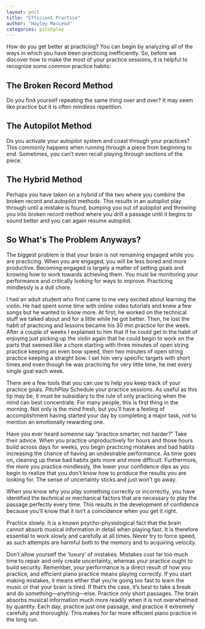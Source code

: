 ```yaml
---
layout: post
title: "Efficient Practice"
author: "Hayley MacLeod"
categories: pitchplay
---
```


How do you get better at practicing? You can begin by analyzing all of the ways
in which you have been practicing inefficiently. So, before we discover how to
make the most of your practice sessions, it is helpful to recognize some common
practice habits:

## The Broken Record Method
Do you find yourself repeating the same thing over and over? It may seem like
practice but it is often mindless repetition.

## The Autopilot Method
Do you activate your autopilot system and coast through your practices? This
commonly happens when running through a piece from beginning to end. Sometimes,
you can't even recall playing through sections of the piece.

## The Hybrid Method
Perhaps you have taken on a hybrid of the two where you combine the broken
record and autopilot methods. This results in an autopilot play through until
a mistake is found, bumping you out of autopilot and throwing you into broken
record method where you drill a passage until it begins to sound better and you
can again resume autopilot.

## So What's The Problem Anyways?
The biggest problem is that your brain is not remaining engaged while you are
practicing. When you are engaged, you will be less bored and more productive.
Becoming engaged is largely a matter of setting goals and knowing how to work
towards achieving them. You must be monitoring your performance and critically
looking for ways to improve. Practicing mindlessly is a dull chore.

I had an adult student who first came to me very excited about learning the
violin. He had spent some time with online video tutorials and knew a few songs
but he wanted to know more. At first, he worked on the technical stuff we talked
about and for a little while he got better. Then, he lost the habit of
practicing and lessons became his 30 min practice for the week. After a couple
of weeks I explained to him that if he could get in the habit of enjoying just
picking up the violin again that he could begin to work on the parts that seemed
like a chore starting with three minutes of open string practice keeping an even
bow speed, then two minutes of open string practice keeping a straight bow. I
set him very specific targets with short times and even though he was practicing
for very little time, he met every single goal each week.

There are a few tools that you can use to help you keep track of your practice
goals. _PitchPlay_ Schedule your practice sessions. As useful as this tip may
be, it must be subsidiary to the rule of only practicing when the mind can best
concentrate. For many people, this is first thing in the morning. Not only is
the mind fresh, but you’ll have a feeling of accomplishment having started your
day by completing a major task, not to mention an emotionally rewarding one.

Have you ever heard someone say “practice smarter, not harder?” Take their
 advice. When you practice unproductively for hours and those hours build across
 days for weeks, you begin practicing mistakes and bad habits increasing the
 chance of having an undesirable performance. As time goes on, cleaning up these
bad habits gets more and more difficult. Furthermore, the more you practice
mindlessly, the lower your confidence dips as you begin to realize that you
don't know how to produce the results you are looking for. The sense of
uncertainty sticks and just won't go away.

When you know why you play something correctly or incorrectly, you have
identified the technical or mechanical factors that are necessary to play the
passage perfectly every time. This results in the development of confidence
because you’ll know that it isn’t a coincidence when you get it right.

Practice slowly. It is a known psycho-physiological fact that the brain cannot
 absorb musical information in detail when playing fast. It is therefore
 essential to work slowly and carefully at all times. Never try to force speed,
 as such attempts are harmful both to the memory and to acquiring velocity.

Don’t allow yourself the ‘luxury’ of mistakes. Mistakes cost far too much time
to repair and only create uncertainty, whereas your practice ought to build
security. Remember, your performance is a direct result of how you practice, and
efficient piano practice means playing correctly. If you start making mistakes,
it means either that you’re going too fast to learn the music or that your brain
is tired. If that’s the case, it’s best to take a break and do
 something—anything—else.
Practice only short passages. The brain absorbs musical information much more
readily when it is not overwhelmed by quantity. Each day, practice just one
passage, and practice it extremely carefully and thoroughly. This makes for
far more efficient piano practice in the long run.
